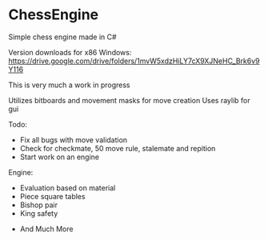 # ChessEngine
Simple chess engine made in C#

Version downloads for x86 Windows:
https://drive.google.com/drive/folders/1mvW5xdzHiLY7cX9XJNeHC_Brk6v9Y116

This is very much a work in progress

Utilizes bitboards and movement masks for move creation
Uses raylib for gui

Todo:
- Fix all bugs with move validation
- Check for checkmate, 50 move rule, stalemate and repition
- Start work on an engine


Engine:
- Evaluation based on material
- Piece square tables
- Bishop pair
- King safety
+ And Much More
